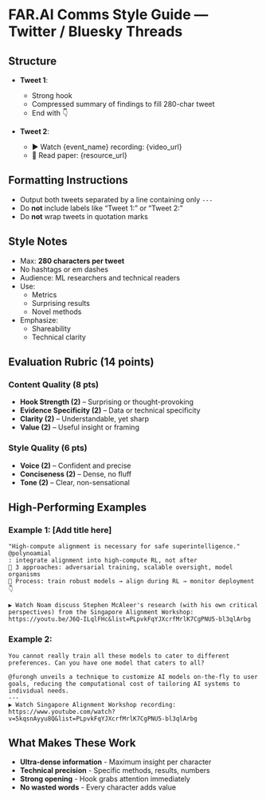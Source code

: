 # FAR.AI Comms Style Guide — Twitter / Bluesky Threads

## Structure
- **Tweet 1**:  
  - Strong hook  
  - Compressed summary of findings to fill 280-char tweet
  - End with 👇

- **Tweet 2**:  
  - ▶️ Watch {event_name} recording: {video_url}  
  - 📄 Read paper: {resource_url}

## Formatting Instructions
- Output both tweets separated by a line containing only `---`
- Do **not** include labels like “Tweet 1:” or “Tweet 2:”
- Do **not** wrap tweets in quotation marks

## Style Notes
- Max: **280 characters per tweet**
- No hashtags or em dashes
- Audience: ML researchers and technical readers
- Use:
  - Metrics
  - Surprising results
  - Novel methods
- Emphasize:
  - Shareability
  - Technical clarity

## Evaluation Rubric (14 points)

### Content Quality (8 pts)
- **Hook Strength (2)** – Surprising or thought-provoking
- **Evidence Specificity (2)** – Data or technical specificity
- **Clarity (2)** – Understandable, yet sharp
- **Value (2)** – Useful insight or framing

### Style Quality (6 pts)
- **Voice (2)** – Confident and precise
- **Conciseness (2)** – Dense, no fluff
- **Tone (2)** – Clear, non-sensational

## High-Performing Examples

### Example 1: [Add title here]
```
"High-compute alignment is necessary for safe superintelligence."
@polynoamial
: integrate alignment into high-compute RL, not after
🔹 3 approaches: adversarial training, scalable oversight, model organisms
🔹 Process: train robust models → align during RL → monitor deployment
👇

▶️ Watch Noam discuss Stephen McAleer's research (with his own critical perspectives) from the Singapore Alignment Workshop:
https://youtu.be/J6Q-ILqlFHc&list=PLpvkFqYJXcrfMrlK7CgPNU5-bl3qlArbg
```

### Example 2: 
```
You cannot really train all these models to cater to different preferences. Can you have one model that caters to all?

@furongh unveils a technique to customize AI models on-the-fly to user goals, reducing the computational cost of tailoring AI systems to individual needs.
---
▶️ Watch Singapore Alignment Workshop recording: https://www.youtube.com/watch?v=5kqsnAyyu8Q&list=PLpvkFqYJXcrfMrlK7CgPNU5-bl3qlArbg
```

## What Makes These Work
- **Ultra-dense information** - Maximum insight per character
- **Technical precision** - Specific methods, results, numbers
- **Strong opening** - Hook grabs attention immediately
- **No wasted words** - Every character adds value
